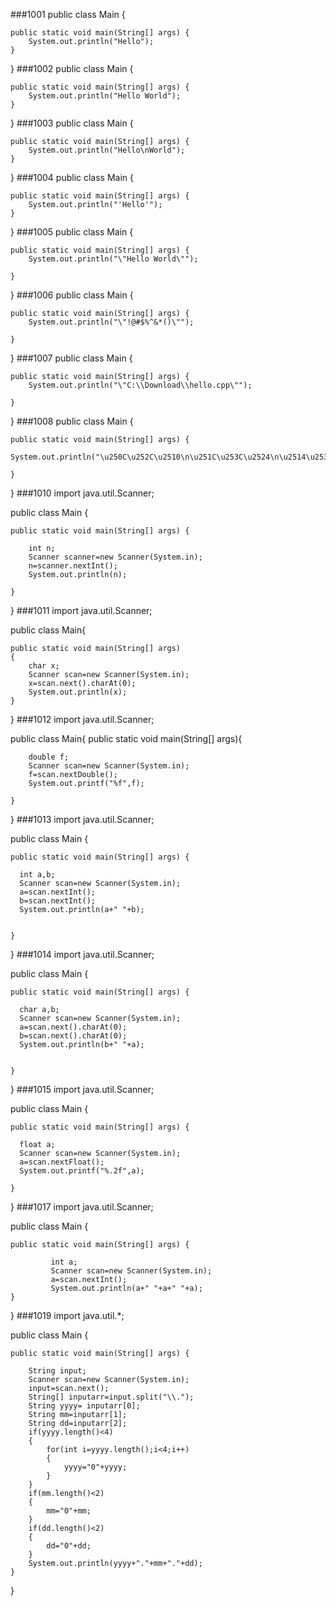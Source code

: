 ###1001
public class Main {

	public static void main(String[] args) {
		System.out.println("Hello");
	}
}
###1002
public class Main {

	public static void main(String[] args) {
		System.out.println("Hello World");
	}
}
###1003
public class Main {

	public static void main(String[] args) {
		System.out.println("Hello\nWorld");
	}
}
###1004
public class Main {

	public static void main(String[] args) {
		System.out.println("'Hello'");
	}
}
###1005
public class Main {

	public static void main(String[] args) {
		System.out.println("\"Hello World\"");
		
	}
}
###1006
public class Main {

	public static void main(String[] args) {
		System.out.println("\"!@#$%^&*()\"");
		
	}
}
###1007
public class Main {

	public static void main(String[] args) {
		System.out.println("\"C:\\Download\\hello.cpp\"");
		
	}
}
###1008
public class Main {

	public static void main(String[] args) {
		System.out.println("\u250C\u252C\u2510\n\u251C\u253C\u2524\n\u2514\u2534\u2518\n");
	
	}
}
###1010
import java.util.Scanner;

public class Main {

	public static void main(String[] args) {
	
		int n;
		Scanner scanner=new Scanner(System.in);
		n=scanner.nextInt();
		System.out.println(n);
	
	}
}
###1011
import java.util.Scanner;

public class Main{
    
    public static void main(String[] args)
    {
        char x;
        Scanner scan=new Scanner(System.in);
        x=scan.next().charAt(0);
        System.out.println(x);
    }
}
###1012
import java.util.Scanner;

public class Main{
    public static void main(String[] args){
        
        double f;
        Scanner scan=new Scanner(System.in);
        f=scan.nextDouble();
        System.out.printf("%f",f);
        
    }
    
}
###1013
import java.util.Scanner;

public class Main {

	public static void main(String[] args) {
	
	  int a,b;
	  Scanner scan=new Scanner(System.in);
	  a=scan.nextInt();
	  b=scan.nextInt();
	  System.out.println(a+" "+b);
	  
	
	}
}
###1014
import java.util.Scanner;

public class Main {

	public static void main(String[] args) {
	
	  char a,b;
	  Scanner scan=new Scanner(System.in);
	  a=scan.next().charAt(0);
	  b=scan.next().charAt(0);
	  System.out.println(b+" "+a);
	  
	
	}
}
###1015
import java.util.Scanner;

public class Main {

	public static void main(String[] args) {
	
	  float a;
	  Scanner scan=new Scanner(System.in);
	  a=scan.nextFloat();
	  System.out.printf("%.2f",a);
	
	}
}
###1017
import java.util.Scanner;

public class Main {

	public static void main(String[] args) {
	
             int a;
             Scanner scan=new Scanner(System.in);
             a=scan.nextInt();
             System.out.println(a+" "+a+" "+a);
	}
}
###1019
import java.util.*;

public class Main {

	public static void main(String[] args) {
	
		String input;
		Scanner scan=new Scanner(System.in);
		input=scan.next();
		String[] inputarr=input.split("\\.");
	    String yyyy= inputarr[0];
	    String mm=inputarr[1];
	    String dd=inputarr[2];
	    if(yyyy.length()<4)
	    {
	    	for(int i=yyyy.length();i<4;i++)
	    	{
	    		yyyy="0"+yyyy;
	    	}
	    }
	    if(mm.length()<2)
	    {
	    	mm="0"+mm;
	    }
	    if(dd.length()<2)
	    {
	    	dd="0"+dd;
	    }
	    System.out.println(yyyy+"."+mm+"."+dd);
	}
}









